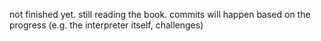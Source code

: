 not finished yet. still reading the book. commits will happen based on the progress (e.g. the interpreter itself, challenges)
